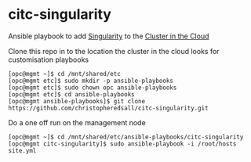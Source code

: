 # citc-singularity

Ansible playbook to add [Singularity](https://www.sylabs.io/guides/3.0/user-guide/index.html) to the [Cluster in the Cloud](https://cluster-in-the-cloud.readthedocs.io/en/latest/)

Clone this repo in to the location the cluster in the cloud looks for customisation playbooks

```ShellSession
[opc@mgmt ~]$ cd /mnt/shared/etc
[opc@mgmt etc]$ sudo mkdir -p ansible-playbooks
[opc@mgmt etc]$ sudo chown opc ansible-playbooks
[opc@mgmt etc]$ cd ansible-playbooks
[opc@mgmt ansible-playbooks]$ git clone https://github.com/christopheredsall/citc-singularity.git
```

Do a one off run on the management node

```ShellSession
[opc@mgmt ~]$ cd /mnt/shared/etc/ansible-playbooks/citc-singularity
[opc@mgmt citc-singularity]$ sudo ansible-playbook -i /root/hosts site.yml
```
